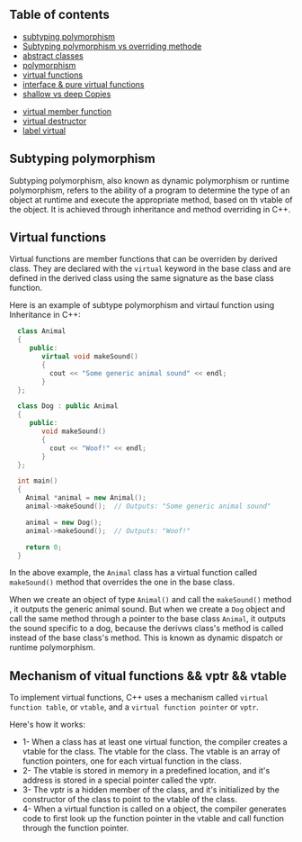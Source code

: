 ## Table of contents
- [subtyping polymorphism](#subtyping-polymorphism)
- [Subtyping polymorphism vs overriding methode](#subtyping-polymorphism-vs-overriding-methode)
- [abstract classes](#abstract-classes)
- [polymorphism](#polymorphism)
- [virtual functions](#virtual-functions-virtual-keyword)
- [interface & pure virtual functions](#interface--pure-virtual-functions-virtual-keyword---0)
- [shallow vs deep Copies](#shallow-vs-deep-copies)
<!-- - [coplien form](https://github.com/achrafelkhnissi/CPP-Modules/wiki/Module04#coplien-form) -->
- [virtual member function](#virtual-member-function)
- [virtual destructor](#virtual-destructor)
- [label virtual](#label-virtual)

## Subtyping polymorphism

Subtyping polymorphism, also known as dynamic polymorphism or runtime polymorphism, refers to the ability of a program to determine the type of an object at runtime and execute the appropriate method, based on th vtable of the object. It is achieved through inheritance and method overriding in C++.

## Virtual functions

Virtual functions are member functions that can be overriden by derived class. They are declared with the `virtual` keyword in the base class and are defined in the derived class using the same signature as the base class function.

Here is an example of subtype polymorphism and virtaul function using Inheritance in C++:

```C++
  class Animal
  {
     public:
        virtual void makeSound()
        {
          cout << "Some generic animal sound" << endl;
        }
  };

  class Dog : public Animal
  {
     public:
        void makeSound()
        {
          cout << "Woof!" << endl;
        }
  };

  int main()
  {
    Animal *animal = new Animal();
    animal->makeSound();  // Outputs: "Some generic animal sound"

    animal = new Dog();
    animal->makeSound();  // Outputs: "Woof!"

    return 0;
  }
```

In the above example, the `Animal` class has a virtual function called `makeSound()` method that overrides the one in the base class.

When we create an object of type `Animal()` and call the `makeSound()` method , it outputs the generic animal sound. But when we create a `Dog` object and call the same method through a pointer to the base class `Animal`, it outputs the sound specific to a dog, because the derivws class's method is called instead of the base class's method. This is known as dynamic dispatch or runtime polymorphism.

## Mechanism of vitual functions && vptr && vtable

To implement virtual functions, C++ uses a mechanism called `virtual function table`, or `vtable`, and a `virtual function pointer` or `vptr`.

Here's how it works:

  - 1- When a class has at least one virtual function, the compiler creates a vtable for the class. The vtable for the class. The vtable is an array of function pointers, one for each virtual function in the class.
  - 2- The vtable is stored in memory in a predefined location, and it's address is stored in a special pointer called the vptr.
  - 3- The vptr is a hidden member of the class, and it's initialized by the constructor of the class to point to the vtable of the class.
  - 4- When a virtual function is called on a object, the compiler generates code to first look up the function pointer in the vtable and call function through the function pointer.
